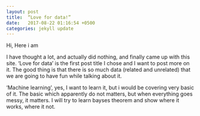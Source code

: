 ```yaml
---
layout: post
title:  “Love for data!”
date:   2017-08-22 01:16:54 +0500
categories: jekyll update
---
```


Hi, Here i am

I have thought a lot, and actually did nothing, and finally came up with this site. ‘Love for data’ is the first post title I chose and I want to post more on it. The good thing is that there is so much data (related and unrelated) that we are going to have fun while talking about it.

‘Machine learning’, yes, I want to learn it, but i would be covering very basic of it. The basic which apparently do not matters, but when everything goes messy, it matters. I will try to learn bayses theorem and show where it works, where it not.
 
